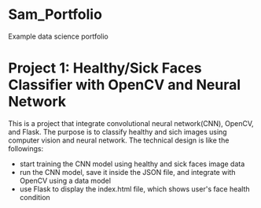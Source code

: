 # Sam_Portfolio
Example data science portfolio


# Project 1: Healthy/Sick Faces Classifier with OpenCV and Neural Network
This is a project that integrate convolutional neural network(CNN), OpenCV, and Flask. The purpose is to classify healthy and sich images using computer vision and neural network. The technical design is like the followings:
* start training the CNN model using healthy and sick faces image data
* run the CNN model, save it inside the JSON file, and integrate with OpenCV using a data model
* use Flask to display the index.html file, which shows user's face health condition
